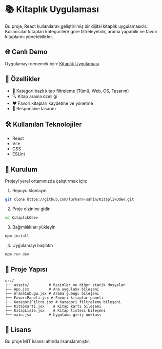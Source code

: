 # 📚 Kitaplık Uygulaması

Bu proje, React kullanılarak geliştirilmiş bir dijital kitaplık uygulamasıdır. Kullanıcılar kitapları kategorilere göre filtreleyebilir, arama yapabilir ve favori kitaplarını yönetebilirler.

## 🌐 Canlı Demo

Uygulamayı denemek için: [Kitaplık Uygulaması](https://kitaplik-odev.vercel.app/)

## 🚀 Özellikler

- 📑 Kategori bazlı kitap filtreleme (Tümü, Web, CS, Tasarım)
- 🔍 Kitap arama özelliği
- ❤️ Favori kitapları kaydetme ve yönetme
- 📱 Responsive tasarım

## 🛠️ Kullanılan Teknolojiler

- React
- Vite
- CSS
- ESLint

## 🔧 Kurulum

Projeyi yerel ortamınızda çalıştırmak için:

1. Repoyu klonlayın
```bash
git clone https://github.com/furkann-sahin/KitaplikOdev.git
```

2. Proje dizinine gidin
```bash
cd KitaplikOdev
```

3. Bağımlılıkları yükleyin
```bash
npm install
```

4. Uygulamayı başlatın
```bash
npm run dev
```

## 📁 Proje Yapısı

```
src/
├── assets/         # Resimler ve diğer statik dosyalar
├── App.jsx         # Ana uygulama bileşeni
├── AramaCubugu.jsx # Arama çubuğu bileşeni
├── FavoriPaneli.jsx # Favori kitaplar paneli
├── KategoriFiltre.jsx # Kategori filtreleme bileşeni
├── KitapKarti.jsx    # Kitap kartı bileşeni
├── KitapListe.jsx    # Kitap listesi bileşeni
└── main.jsx        # Uygulama giriş noktası
```

## 📝 Lisans

Bu proje MIT lisansı altında lisanslanmıştır.